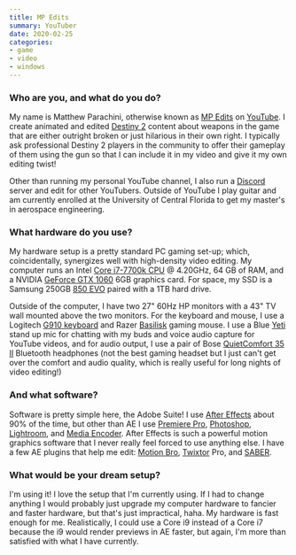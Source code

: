 ```yaml
---
title: MP Edits
summary: YouTuber 
date: 2020-02-25
categories:
- game
- video
- windows
---
```


### Who are you, and what do you do?

My name is Matthew Parachini, otherwise known as [MP Edits](https://www.youtube.com/user/TheMineMach "Matthew's YouTube channel.") on [YouTube][]. I create animated and edited [Destiny 2][destiny-2] content about weapons in the game that are either outright broken or just hilarious in their own right. I typically ask professional Destiny 2 players in the community to offer their gameplay of them using the gun so that I can include it in my video and give it my own editing twist!

Other than running my personal YouTube channel, I also run a [Discord][] server and edit for other YouTubers. Outside of YouTube I play guitar and am currently enrolled at the University of Central Florida to get my master's in aerospace engineering.

### What hardware do you use?

My hardware setup is a pretty standard PC gaming set-up; which, coincidentally, synergizes well with high-density video editing. My computer runs an Intel [Core i7-7700k CPU][core-i7-7700k] @ 4.20GHz, 64 GB of RAM, and a NVIDIA [GeForce GTX 1060][geforce-gtx-1060] 6GB graphics card. For space, my SSD is a Samsung 250GB [850 EVO][850-evo] paired with a 1TB hard drive.

Outside of the computer, I have two 27" 60Hz HP monitors with a 43" TV wall mounted above the two monitors. For the keyboard and mouse, I use a Logitech [G910 keyboard][g910] and Razer [Basilisk][] gaming mouse. I use a Blue [Yeti][] stand up mic for chatting with my buds and voice audio capture for YouTube videos, and for audio output, I use a pair of Bose [QuietComfort 35 II][quietcomfort-35-ii] Bluetooth headphones (not the best gaming headset but I just can't get over the comfort and audio quality, which is really useful for long nights of video editing!)

### And what software?

Software is pretty simple here, the Adobe Suite! I use [After Effects][after-effects] about 90% of the time, but other than AE I use [Premiere Pro][premiere-pro], [Photoshop][], [Lightroom][], and [Media Encoder][media-encoder]. After Effects is such a powerful motion graphics software that I never really feel forced to use anything else. I have a few AE plugins that help me edit: [Motion Bro][motion-bro], [Twixtor][] Pro, and [SABER][]. 

### What would be your dream setup?

I'm using it! I love the setup that I'm currently using. If I had to change anything I would probably just upgrade my computer hardware to fancier and faster hardware, but that's just impractical, haha. My hardware is fast enough for me. Realistically, I could use a Core i9 instead of a Core i7 because the i9 would render previews in AE faster, but again, I'm more than satisfied with what I have currently.

[850-evo]: http://web.archive.org/web/20211124011027/https://www.samsung.com/semiconductor/minisite/ssd/product/consumer/850evo/ "An SSD drive."
[after-effects]: https://www.adobe.com/products/aftereffects.html "Motion graphics and video editing software."
[basilisk]: http://web.archive.org/web/20220606173946/https://www.razer.com/gaming-mice/razer-basilisk/RZ01-02330200-R3M1 "A gaming mouse."
[core-i7-7700k]: https://corpredirect.intel.com/Redirector/404Redirector.aspx?https://ark.intel.com/products/97129/Intel-Core-i7-7700K-Processor-8M-Cache-up-to-4_50-GHz "A computer processor."
[destiny-2]: http://web.archive.org/web/20230822160446/https://www.destinythegame.com/ "A looter shooter MMO."
[discord]: https://discord.com/ "A voice and text chat service."
[g910]: https://www.logitechg.com/en-us/product/rgb-gaming-keyboard-g910.html "A gaming keyboard."
[geforce-gtx-1060]: https://www.nvidia.com/en-us/geforce/10-series/ "A graphics card."
[lightroom]: https://www.adobe.com/products/photoshop-lightroom.html "Photo management and editing software."
[media-encoder]: https://creative.adobe.com/products/media-encoder "Software for encoding video for broadcast and the web."
[motion-bro]: https://motionbro.net/ "A video editor plugin for working with face presets."
[photoshop]: https://www.adobe.com/products/photoshop.html "A bitmap image editor."
[premiere-pro]: https://en.wikipedia.org/wiki/Adobe_Premiere_Pro "A video editing suite."
[quietcomfort-35-ii]: http://web.archive.org/web/20230706215644/https://www.bose.com/en_us/products/headphones/noise_cancelling_headphones.html "On-ear headphones."
[saber]: https://www.videocopilot.net/blog/2016/03/new-plug-in-saber-now-available-100-free/ "A video editor plugin for creating laser and lightsabers."
[twixtor]: https://revisionfx.com/products/twixtor/ "A video editor plugin for changing the speed of video."
[yeti]: http://web.archive.org/web/20160413134343/http://www.bluemic.com:80/yeti/ "A USB microphone."
[youtube]: https://www.youtube.com/ "A web site for watching 80's TV commercials and bad mashups."
